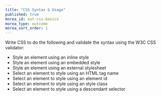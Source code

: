 ```yaml
---
title: "CSS Syntax & Usage"
published: true
morea_id: out-css-basics
morea_type: outcome
morea_sort_order: 1
---
```


Write CSS to do the following and validate the syntax using the W3C CSS validator:

- Style an element using an inline style
- Style an element using an embedded style
- Style an element using an external stylesheet
- Select an element to style using an HTML tag name
- Select an element to style using an element id
- Select an element to style using an style class
- Select an element to style using a descendant selector
